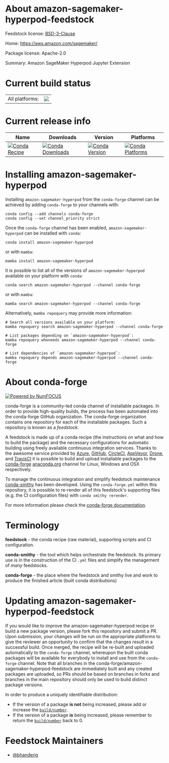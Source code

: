 About amazon-sagemaker-hyperpod-feedstock
=========================================

Feedstock license: [BSD-3-Clause](https://github.com/conda-forge/amazon-sagemaker-hyperpod-feedstock/blob/main/LICENSE.txt)

Home: https://aws.amazon.com/sagemaker/

Package license: Apache-2.0

Summary: Amazon SageMaker Hyperpod Jupyter Extension

Current build status
====================


<table><tr><td>All platforms:</td>
    <td>
      <a href="https://dev.azure.com/conda-forge/feedstock-builds/_build/latest?definitionId=23284&branchName=main">
        <img src="https://dev.azure.com/conda-forge/feedstock-builds/_apis/build/status/amazon-sagemaker-hyperpod-feedstock?branchName=main">
      </a>
    </td>
  </tr>
</table>

Current release info
====================

| Name | Downloads | Version | Platforms |
| --- | --- | --- | --- |
| [![Conda Recipe](https://img.shields.io/badge/recipe-amazon--sagemaker--hyperpod-green.svg)](https://anaconda.org/conda-forge/amazon-sagemaker-hyperpod) | [![Conda Downloads](https://img.shields.io/conda/dn/conda-forge/amazon-sagemaker-hyperpod.svg)](https://anaconda.org/conda-forge/amazon-sagemaker-hyperpod) | [![Conda Version](https://img.shields.io/conda/vn/conda-forge/amazon-sagemaker-hyperpod.svg)](https://anaconda.org/conda-forge/amazon-sagemaker-hyperpod) | [![Conda Platforms](https://img.shields.io/conda/pn/conda-forge/amazon-sagemaker-hyperpod.svg)](https://anaconda.org/conda-forge/amazon-sagemaker-hyperpod) |

Installing amazon-sagemaker-hyperpod
====================================

Installing `amazon-sagemaker-hyperpod` from the `conda-forge` channel can be achieved by adding `conda-forge` to your channels with:

```
conda config --add channels conda-forge
conda config --set channel_priority strict
```

Once the `conda-forge` channel has been enabled, `amazon-sagemaker-hyperpod` can be installed with `conda`:

```
conda install amazon-sagemaker-hyperpod
```

or with `mamba`:

```
mamba install amazon-sagemaker-hyperpod
```

It is possible to list all of the versions of `amazon-sagemaker-hyperpod` available on your platform with `conda`:

```
conda search amazon-sagemaker-hyperpod --channel conda-forge
```

or with `mamba`:

```
mamba search amazon-sagemaker-hyperpod --channel conda-forge
```

Alternatively, `mamba repoquery` may provide more information:

```
# Search all versions available on your platform:
mamba repoquery search amazon-sagemaker-hyperpod --channel conda-forge

# List packages depending on `amazon-sagemaker-hyperpod`:
mamba repoquery whoneeds amazon-sagemaker-hyperpod --channel conda-forge

# List dependencies of `amazon-sagemaker-hyperpod`:
mamba repoquery depends amazon-sagemaker-hyperpod --channel conda-forge
```


About conda-forge
=================

[![Powered by
NumFOCUS](https://img.shields.io/badge/powered%20by-NumFOCUS-orange.svg?style=flat&colorA=E1523D&colorB=007D8A)](https://numfocus.org)

conda-forge is a community-led conda channel of installable packages.
In order to provide high-quality builds, the process has been automated into the
conda-forge GitHub organization. The conda-forge organization contains one repository
for each of the installable packages. Such a repository is known as a *feedstock*.

A feedstock is made up of a conda recipe (the instructions on what and how to build
the package) and the necessary configurations for automatic building using freely
available continuous integration services. Thanks to the awesome service provided by
[Azure](https://azure.microsoft.com/en-us/services/devops/), [GitHub](https://github.com/),
[CircleCI](https://circleci.com/), [AppVeyor](https://www.appveyor.com/),
[Drone](https://cloud.drone.io/welcome), and [TravisCI](https://travis-ci.com/)
it is possible to build and upload installable packages to the
[conda-forge](https://anaconda.org/conda-forge) [anaconda.org](https://anaconda.org/)
channel for Linux, Windows and OSX respectively.

To manage the continuous integration and simplify feedstock maintenance
[conda-smithy](https://github.com/conda-forge/conda-smithy) has been developed.
Using the ``conda-forge.yml`` within this repository, it is possible to re-render all of
this feedstock's supporting files (e.g. the CI configuration files) with ``conda smithy rerender``.

For more information please check the [conda-forge documentation](https://conda-forge.org/docs/).

Terminology
===========

**feedstock** - the conda recipe (raw material), supporting scripts and CI configuration.

**conda-smithy** - the tool which helps orchestrate the feedstock.
                   Its primary use is in the construction of the CI ``.yml`` files
                   and simplify the management of *many* feedstocks.

**conda-forge** - the place where the feedstock and smithy live and work to
                  produce the finished article (built conda distributions)


Updating amazon-sagemaker-hyperpod-feedstock
============================================

If you would like to improve the amazon-sagemaker-hyperpod recipe or build a new
package version, please fork this repository and submit a PR. Upon submission,
your changes will be run on the appropriate platforms to give the reviewer an
opportunity to confirm that the changes result in a successful build. Once
merged, the recipe will be re-built and uploaded automatically to the
`conda-forge` channel, whereupon the built conda packages will be available for
everybody to install and use from the `conda-forge` channel.
Note that all branches in the conda-forge/amazon-sagemaker-hyperpod-feedstock are
immediately built and any created packages are uploaded, so PRs should be based
on branches in forks and branches in the main repository should only be used to
build distinct package versions.

In order to produce a uniquely identifiable distribution:
 * If the version of a package **is not** being increased, please add or increase
   the [``build/number``](https://docs.conda.io/projects/conda-build/en/latest/resources/define-metadata.html#build-number-and-string).
 * If the version of a package **is** being increased, please remember to return
   the [``build/number``](https://docs.conda.io/projects/conda-build/en/latest/resources/define-metadata.html#build-number-and-string)
   back to 0.

Feedstock Maintainers
=====================

* [@bhanderig](https://github.com/bhanderig/)


